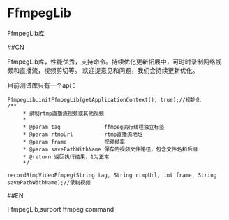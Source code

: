 # FfmpegLib
FfmpegLib库

##CN

FfmpegLib库，性能优秀，支持命令。持续优化更新拓展中，可时时录制网络视频和直播流，视频剪切等。
欢迎提意见和问题，我们会持续更新优化。

目前测试库只有一个api：

```
FfmpegLib.initFfmpegLib(getApplicationContext(), true);//初始化
/**
     * 录制rtmp直播流视频或其他视频
     *
     * @param tag              ffmpeg执行线程独立标签
     * @param rtmpUrl          rtmp直播流地址
     * @param frame            视频帧率
     * @param savePathWithName 保存的视频文件路径，包含文件名和后缀
     * @return 返回执行结果，1为正常
     */
     
recordRtmpVideoFfmpeg(String tag, String rtmpUrl, int frame, String savePathWithName);//录制视频

```

##EN

FfmpegLib,surport ffmpeg command
